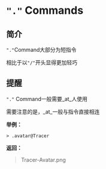 # `"."` Commands

## 简介

`"."`Command大部分为短指令

相比于以`"/"`开头显得更加轻巧

## 提醒

`"."` Command一般需要_at_人使用

需要注意的是，_at_一般与指令直接相连

**举例：**

```
> .avatar@Tracer
```

**返回：**

> Tracer-Avatar.png



